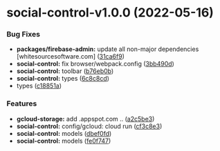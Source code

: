 # social-control-v1.0.0 (2022-05-16)


### Bug Fixes

* **packages/firebase-admin:** update all non-major dependencies [whitesourcesoftware.com] ([31ca6f9](https://github.com/eng-dibo/dibo/commit/31ca6f96e2c21c2c104dbfd8cd8da6c2b547d484))
* **social-control:** fix browser/webpack.config ([3bb490d](https://github.com/eng-dibo/dibo/commit/3bb490d972539dca647e42cf5d43afed288a89ad))
* **social-control:** toolbar ([b76eb0b](https://github.com/eng-dibo/dibo/commit/b76eb0bb8fef30d79a628fea6e8f9fd77d488e64))
* **social-control:** types ([6c8c8cd](https://github.com/eng-dibo/dibo/commit/6c8c8cd09505ff8eae1a53508a15c95995d5c0cc))
* types ([c18851a](https://github.com/eng-dibo/dibo/commit/c18851a853682cf3e71c7dd76eb0104a3e6f4458))


### Features

* **gcloud-storage:** add .appspot.com .. ([a2c5be3](https://github.com/eng-dibo/dibo/commit/a2c5be319bb10ef336976562d896f369fc983a2a))
* **social-control:** config/gcloud: cloud run ([cf3c8e3](https://github.com/eng-dibo/dibo/commit/cf3c8e392b8c15ffe099d3e3c3584d78fe76e476))
* **social-control:** models ([dbef0fd](https://github.com/eng-dibo/dibo/commit/dbef0fd3a9a984a1aa52077097f696cf1153033b))
* **social-control:** models ([fe0f747](https://github.com/eng-dibo/dibo/commit/fe0f74724f4aff0e756c7cfa23ee357f4b0bb55b))
